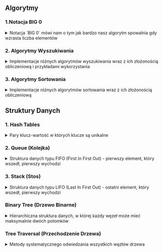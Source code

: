 ## Algorytmy 
### 1.Notacja BIG 0
<details>
<summary>Notacja `BIG 0` mówi nam o tym jak bardzo nasz algorytm spowalnia gdy wzrasta liczba elementów</summary>

#### Zasady dotyczące BigO
- **Worst Case** - Zawsze podczas określania notacji bigO, bierzemy pod uwagę najgorszy możliwy scenariusz
- **Remove Constants** - Podczas określania notacji ignorujemy stałe zmienne oraz małe kalkulacje.
- **Inne warunki dla inputow** - Inaczej liczymy notację gdy mamy kilka różnych inputów np:

  ```javascript
    
    function compressBoxesTwice(boxes, boxes2){
        boxes.forEach(function(boxes){
            console.log(boxes)
        })

        boxes2.foreach(boxes=>console.log(boxes))

        // O(a+b) a nie O(n)
    }

  ```
- **Odrzucamy nie dominujący warunki** - Bierzemy najgorszy scenariusz z możliwych jeżeli mamy notacje O(x^2+3x+1000+x/2) no to złożoność notacji będzie wynosić **O(x^2)**
</details>

### 2. Algorytmy Wyszukiwania
<details>
<summary>Implementacje różnych algorytmów wyszukiwania wraz z ich złożonością obliczeniową i przykładami wykorzystania</summary>

### Binary Search (Wyszukiwanie Binarne)
Problem wyszukiwania elementu w posortowanej tablicy.

#### Opis Problemu
Mając posortowaną tablicę liczb oraz wartość szukaną, znajdź czy element występuje w tablicy.

#### Przykład z Życia
Szukanie słowa w słowniku - nie sprawdzamy każdej strony po kolei, tylko otwieramy w środku i eliminujemy połowę możliwości.

#### Moje Rozwiązanie
```typescript
function binarySearch(haystack: number[], needle: number): boolean {
    let lo = 0;
    let hi = haystack.length;
    do {
        const mid = Math.floor(lo + (hi - lo) / 2);
        const v = haystack[mid];
        if (v === needle) {
            return true;
        } else if (v > needle) {
            hi = mid;
        } else {
            lo = mid + 1;
        }
    } while (lo < hi);
    return false;
}
```

#### Wyjaśnienie
1. Algorytm działa na zasadzie "dziel i zwyciężaj":
   - Sprawdza środkowy element
   - Jeśli to szukana wartość - kończy
   - Jeśli szukana jest mniejsza - szuka w lewej połowie
   - Jeśli szukana jest większa - szuka w prawej połowie
2. Złożoność O(log n) - w każdym kroku eliminujemy połowę możliwości

### Linear Search (Wyszukiwanie Liniowe)
Problem wyszukiwania elementu w nieuporządkowanej tablicy.

#### Opis Problemu
Znajdź czy element występuje w tablicy poprzez sprawdzenie każdego elementu.

#### Przykład z Życia
Szukanie konkretnej książki na półce, gdy książki nie są ułożone alfabetycznie - musimy sprawdzić każdą.

#### Moje Rozwiązanie
```typescript
function linearSearch(haystack: number[], needle: number): boolean {
    for (let i = 0; i < haystack.length; i++) {
        if (haystack[i] === needle) return true;
    }
    return false;
}
```

#### Wyjaśnienie
1. Najprostszy algorytm wyszukiwania:
   - Sprawdza każdy element po kolei
   - Zwraca true jeśli znajdzie element
   - Zwraca false jeśli przejrzy całą tablicę
2. Złożoność O(n) - musimy sprawdzić każdy element

### Two Crystal Balls (Problem Dwóch Kryształowych Kul)
Problem znalezienia punktu krytycznego przy ograniczonych zasobach.

#### Opis Problemu
Mamy budynek o n piętrach i dwie identyczne kryształowe kule. Chcemy znaleźć najniższe piętro, z którego upuszczona kula się rozbije.

#### Przykład z Życia
Testowanie wytrzymałości produktu przy ograniczonej liczbie próbek testowych.

#### Moje Rozwiązanie
```typescript
function twoCrystalBalls(breaks: boolean[]): number {
    const jmpAmount = Math.floor(Math.sqrt(breaks.length));
    let i = jmpAmount;

    for (; i < breaks.length; i += jmpAmount) {
        if (breaks[i]) {
            break;
        }
    }

    i -= jmpAmount;
    for (let j = 0; j < jmpAmount && i < breaks.length; j++, i++) {
        if (breaks[i]) {
            return i;
        }
    }
    return -1;
}
```

#### Wyjaśnienie
1. Algorytm działa w dwóch fazach:
   - Pierwszą kulą skaczemy co sqrt(n) pięter
   - Gdy pierwsza kula się rozbije, używamy drugiej do liniowego przeszukania ostatniego odcinka
2. Złożoność O(√n) - optymalne rozwiązanie dla tego problemu

### Porównanie Algorytmów
| Algorytm | Złożoność | Wymagania | Zalety | Wady |
|----------|-----------|-----------|--------|------|
| Binary Search | O(log n) | Posortowana tablica | Bardzo wydajny | Wymaga posortowanych danych |
| Linear Search | O(n) | Brak | Prosty w implementacji | Nieefektywny dla dużych danych |
| Two Crystal Balls | O(√n) | Monotoniczność danych | Optymalny dla specyficznego problemu | Ograniczone zastosowanie |

</details>

### 3. Algorytmy Sortowania
<details>
<summary>Implementacje różnych algorytmów sortowania wraz z ich złożonością obliczeniową</summary>

### Bubble Sort (Sortowanie Bąbelkowe)
<details>
<summary>Problem sortowania tablicy przez porównywanie i zamianę sąsiednich elementów.</summary>

#### Opis Problemu
Posortuj tablicę liczb w porządku rosnącym poprzez wielokrotne przejścia przez tablicę i zamienianie sąsiednich elementów, jeśli są w złej kolejności.

#### Przykład z Życia
Sortowanie kart w ręku - porównujemy dwie sąsiednie karty i zamieniamy je miejscami, jeśli są w złej kolejności.

#### Moje Rozwiązanie
```typescript
export function bubbleSort(arr: number[]): void {
    for (let i = 0; i < arr.length; ++i) {
        for (let j = 0; j < arr.length - 1 - i; ++j) {
            if (arr[j] > arr[j + 1]) {
                const temp = arr[j + 1];
                arr[j + 1] = arr[j];
                arr[j] = temp;
            }
        }
    }
}
```

#### Wyjaśnienie
1. Algorytm działa poprzez:
   - Wielokrotne przejścia przez tablicę
   - Porównywanie sąsiednich elementów
   - Zamianę elementów miejscami, jeśli są w złej kolejności
   - Z każdym przejściem największy element "wypływa" na koniec
2. Złożoność O(n²) - dla każdego elementu musimy przejść przez (prawie) całą tablicę

#### Cechy
- Złożoność czasowa: O(n²)
- Złożoność pamięciowa: O(1)
- Stabilny: Tak
- In-place: Tak

</details>

### Implementacja Quick Sort

<details>
<summary>Problem sortowania tablicy przy użyciu strategii "dziel i zwyciężaj".</summary>

#### Opis Problemu
Posortuj tablicę liczb w porządku rosnącym używając algorytmu Quick Sort, który dzieli tablicę na mniejsze części wokół elementu "pivot", rekurencyjnie sortuje te części i w rezultacie uzyskuje posortowaną tablicę.

#### Przykład z Życia
Jak organizowanie książek w bibliotece - wybieramy jedną książkę jako punkt odniesienia (pivot), układamy wszystkie książki alfabetycznie przed nią po lewej stronie, wszystkie po niej po prawej, a następnie powtarzamy ten proces dla każdej z powstałych grup książek.

#### Moje Rozwiązanie
```typescript
function qs(arr: number[], lo: number, hi: number): void {
	if (lo >= hi) {
		return;
	}
	const pivotIndex = partition(arr, lo, hi);

	qs(arr, lo, pivotIndex - 1);
	qs(arr, pivotIndex + 1, hi);
}

function partition(arr: number[], lo: number, hi: number): number {
	const pivot = arr[hi];

	let idx = lo - 1;

	for (let i = lo; i < hi; ++i) {
		if (arr[i] <= pivot) {
			idx++;
			const tmp = arr[i];
			arr[i] = arr[idx];
			arr[idx] = tmp;
		}
	}
	idx++;
	arr[hi] = arr[idx];
	arr[idx] = pivot;

	return idx;
}

export default function quickSort(arr: number[]): void {
	qs(arr, 0, arr.length - 1);
}
```

#### Wyjaśnienie
1. Algorytm działa poprzez:
   - Wybór elementu pivot (w tym przypadku ostatni element segmentu)
   - Partycjonowanie tablicy tak, aby elementy mniejsze od pivota były po lewej, a większe po prawej
   - Rekurencyjne zastosowanie tego samego procesu do powstałych podtablic
   - Kluczowe jest, że pivot po partycjonowaniu znajduje się na swojej finalnej pozycji

2. Funkcja `partition`:
   - Znajduje właściwą pozycję dla pivota
   - Przesuwa elementy mniejsze/równe pivotowi na lewą stronę
   - Zwraca indeks, gdzie pivot został ostatecznie umieszczony

3. Rekurencja kończy się, gdy segment ma 0 lub 1 element

#### Cechy
- Złożoność czasowa: Średnio O(n log n), w najgorszym przypadku O(n²)
- Złożoność pamięciowa: O(log n) na stos rekurencyjny
- Stabilny: Nie (ta implementacja)
- In-place: Tak, nie wymaga dodatkowej pamięci na dane
- Szczególnie wydajny dla dużych zbiorów danych
- Wrażliwy na wybór pivota (zła strategia wyboru może prowadzić do O(n²))

#### Optymalizacje
- Losowy wybór pivota
- Mediana trzech (wybór pivota jako mediany pierwszego, środkowego i ostatniego elementu)
- Przełączanie na InsertionSort dla małych partycji (np. < 10 elementów)

</details>



</details>

## Struktury Danych

### 1. Hash Tables
<details>
<summary>Pary klucz-wartość w których klucze są unikalne</summary>
Dzięki Hash Tables uzyskajmy bardzo szybki dostęp do danych. Działanie has table polega na tym że input otrzymuje hashowany adres który prowadzi do jego miejsca zapisu w komórce pamięci, dlatego odczyt jest bardzo szybki.
</details>

### 2. Queue (Kolejka)
<details>
<summary>Struktura danych typu FIFO (First In First Out) - pierwszy element, który wszedł, pierwszy wychodzi</summary>

#### Opis
Kolejka to liniowa struktura danych, która działa na zasadzie "pierwszy wszedł, pierwszy wyszedł" (FIFO). Wyobraź sobie kolejkę w sklepie - pierwsza osoba, która stanęła w kolejce, pierwsza zostanie obsłużona.

#### Przykład z Życia
Kolejka do kasy w sklepie - klienci są obsługiwani w kolejności przyjścia.

#### Moje Rozwiązanie
```typescript
type Node<T> = {
    value: T;
    next?: Node<T>;
};

export default class Queue<T> {
    public length: number;
    private head?: Node<T>;
    private tail?: Node<T>;

    constructor() {
        this.head = this.tail = undefined;
        this.length = 0;
    }

    enqueue(item: T): void {
        const node = { value: item } as Node<T>;
        this.length++;
        if (!this.tail) {
            this.tail = this.head = node;
            return;
        }
        this.tail.next = node;
        this.tail = node;
    }

    deque(): T | undefined {
        if (!this.head) return undefined;
        this.length--;
        const head = this.head;
        this.head = this.head.next;
        head.next = undefined;
        if (this.length === 0) this.tail = undefined;
        return head.value;
    }

    peek(): T | undefined {
        return this.head?.value;
    }
}
```

#### Operacje i Złożoność
- enqueue (dodanie) - O(1)
- deque (usunięcie) - O(1)
- peek (podgląd) - O(1)
- length (długość) - O(1)
</details>

### 3. Stack (Stos)
<details>
<summary>Struktura danych typu LIFO (Last In First Out) - ostatni element, który wszedł, pierwszy wychodzi</summary>

#### Opis
Stos to liniowa struktura danych działająca na zasadzie "ostatni wszedł, pierwszy wyszedł" (LIFO). Wyobraź sobie stos książek - możesz dodawać i zdejmować książki tylko z góry stosu.

#### Przykład z Życia
Stos talerzy - zawsze bierzemy talerz z góry stosu.

#### Moje Rozwiązanie
```typescript
type Node<T> = {
    value: T;
    prev?: Node<T>;
};

export default class Stack<T> {
    public length: number;
    private head?: Node<T>;

    constructor() {
        this.length = 0;
        this.head = undefined;
    }

    push(item: T): void {
        const node = { value: item } as Node<T>;
        this.length++;
        if (!this.head) {
            this.head = node;
            return;
        }
        node.prev = this.head;
        this.head = node;
    }

    pop(): T | undefined {
        this.length = Math.max(0, this.length - 1);
        if (this.length === 0) {
            const head = this.head;
            this.head = undefined;
            return head?.value;
        }
        const head = this.head as Node<T>;
        this.head = head.prev;
        head.prev = undefined;
        return head.value;
    }

    peek(): T | undefined {
        return this.head?.value;
    }
}
```

#### Operacje i Złożoność
- push (dodanie) - O(1)
- pop (usunięcie) - O(1)
- peek (podgląd) - O(1)
- length (długość) - O(1)

### 4. Linked List (Lista Powiązana)
<details>
<summary>Dynamiczna struktura danych, gdzie każdy element (węzeł) zawiera dane i odnośnik do następnego elementu</summary>

#### Opis
Lista powiązana to struktura danych, w której elementy są połączone ze sobą za pomocą wskaźników. Każdy element zawiera wartość oraz wskaźnik do następnego elementu.

#### Typy List Powiązanych
1. **Jednokierunkowa** (Singly Linked List)
   - Każdy węzeł ma tylko jeden wskaźnik do następnego elementu
   - Przykład: implementacja Queue powyżej

2. **Dwukierunkowa** (Doubly Linked List)
   - Każdy węzeł ma wskaźniki do poprzedniego i następnego elementu
   - Przykład: implementacja Stack powyżej używa wskaźnika do poprzedniego elementu

#### Operacje i Złożoność
- Dostęp do elementu - O(n)
- Wstawienie na początku - O(1)
- Wstawienie na końcu - O(1) z wskaźnikiem tail, O(n) bez
- Usunięcie z początku - O(1)
- Usunięcie z końca - O(1) dla listy dwukierunkowej, O(n) dla jednokierunkowej

#### Zalety i Wady
Zalety:
- Dynamiczny rozmiar
- Łatwe wstawianie i usuwanie elementów
- Efektywne wykorzystanie pamięci

Wady:
- Brak dostępu bezpośredniego do elementów (jak w tablicy)
- Dodatkowa pamięć na wskaźniki
- Trudniejsze w implementacji niż tablice

</details>

### 3. Array List vs Linked List 
<details>
<summary>Wykorzystanie jednej z tych struktur zależy głównie od  funkcjonalności którą wykonujemy</summary>

Kiedy chcemy odczytywać pierwszy,ostatni, losowy element, wykorzystamy raczej `Array List`, gdyż zapewnia nam to odczyt O(1). Natomiast jeżeli chcemy wstawiać lub usuwać wartość skorzystamy z `Linked List `, gdyż wtedy nie będziemy musieli przestawiać elementów n-razy i będzie to znacznie wydajniejsze niż zwykła tablica. 


</details>

### Rekurencja
<details>
<summary>Jest to funkcja która wywołuje samą siebie dopóki dany problem nie zostanie rozwiązany(base case)</summary>
# Rekurencja - Komponenty i Etapy

##### 1. Przypadek bazowy (Base Case)
- Warunek końcowy, który przerywa rekurencyjne wywołania
- Rozwiązuje problem bezpośrednio, bez dalszych wywołań rekurencyjnych
- Zapobiega nieskończonej rekurencji
- Przykłady:
  - Dotarcie do końca labiryntu
  - Osiągnięcie krawędzi tablicy
  - Osiągnięcie określonej głębokości rekurencji

##### 2. Przypadek rekurencyjny (Recursive Case)
- Wywołanie tej samej funkcji z innymi parametrami
- Przekształca oryginalny problem na mniejszy podproblem
- Zbliża rozwiązanie do przypadku bazowego
- Przykłady:
  - Przejście do sąsiedniego pola w labiryncie
  - Sprawdzenie kolejnego elementu w tablicy
  - Przetwarzanie mniejszego fragmentu danych

#### Etapy wykonania rekurencji

##### 1. Pre-rekurencja (Pre-recursion)
- Kod wykonywany przed wywołaniem rekurencyjnym
- Przygotowuje dane i warunki dla wywołania rekurencyjnego
- Przykłady:
  - Oznaczenie pola jako odwiedzone
  - Dodanie elementu do ścieżki
  - Inicjalizacja zmiennych pomocniczych

##### 2. Wywołanie rekurencyjne (Recursive call)
- Właściwe wywołanie funkcji z nowymi parametrami
- Przekazuje zmodyfikowany problem do kolejnego wywołania

##### 3. Post-rekurencja (Post-recursion)
- Kod wykonywany po powrocie z wywołania rekurencyjnego
- Przetwarza wyniki z wywołania rekurencyjnego
- Przykłady:
  - Cofnięcie zmian (backtracking) jeśli rekurencja nie powiodła się
  - Łączenie wyników z wielu wywołań rekurencyjnych
  - Czyszczenie lub resetowanie stanu

#### Przykład: Przeszukiwanie labiryntu
```typescript
function walk(maze, curr, end, seen, path) {
  // Base Case: warunki końcowe
  if (curr === end) return true;
  if (outOfBounds(curr) || isWall(curr) || seen[curr]) return false;
  
  // Pre-rekurencja
  seen[curr] = true;
  path.push(curr);
  
  // Wywołania rekurencyjne
  for (const dir of directions) {
    const next = move(curr, dir);
    if (walk(maze, next, end, seen, path)) return true;
  }
  
  // Post-rekurencja (backtracking)
  path.pop();
  return false;
}
```
</details>
</details>

### Binary Tree (Drzewo Binarne)
<details>
<summary>Hierarchiczna struktura danych, w której każdy węzeł może mieć maksymalnie dwóch potomków</summary>

#### Opis
Drzewo binarne to nieliniowa struktura danych, gdzie każdy węzeł może mieć co najwyżej dwóch potomków, zazwyczaj nazywanych lewym i prawym dzieckiem. Węzeł bez potomków nazywany jest liściem.

#### Typy Drzew Binarnych
1. **Pełne Drzewo Binarne (Full Binary Tree)**
   - Każdy węzeł ma 0 lub 2 potomków (nie ma węzłów z tylko jednym dzieckiem)
   
2. **Kompletne Drzewo Binarne (Complete Binary Tree)**
   - Wszystkie poziomy, z wyjątkiem ostatniego, są całkowicie wypełnione
   - Wszystkie węzły na ostatnim poziomie są ułożone jak najbardziej na lewo
   
3. **Idealne Drzewo Binarne (Perfect Binary Tree)**
   - Wszystkie węzły wewnętrzne mają dokładnie dwóch potomków
   - Wszystkie liście są na tym samym poziomie
   
4. **Zrównoważone Drzewo Binarne (Balanced Binary Tree)**
   - Różnica wysokości między lewym i prawym poddrzewem każdego węzła jest nie większa niż 1
   
5. **Drzewo Binarne Poszukiwań (Binary Search Tree)**
   - Dla każdego węzła wszystkie elementy w lewym poddrzewie są mniejsze
   - Dla każdego węzła wszystkie elementy w prawym poddrzewie są większe

#### Przykład Implementacji
```typescript
export type BinaryNode<T> = {
    value: T;
    left?: BinaryNode<T> | null;
    right?: BinaryNode<T> | null;
};

// Przykładowa implementacja drzewa
const tree: BinaryNode<number> = {
    value: 20,
    left: {
        value: 10,
        left: {
            value: 5,
            right: {
                value: 7
            }
        },
        right: {
            value: 15
        }
    },
    right: {
        value: 50,
        left: {
            value: 30,
            left: {
                value: 29
            },
            right: {
                value: 45
            }
        },
        right: {
            value: 100
        }
    }
};
```

#### Zastosowania
- Indeksy baz danych (B-drzewa)
- Kodowanie Huffmana
- Systemy plików
- Algorytmy wyszukiwania
- Struktura DOM w przeglądarkach
</details>

### Tree Traversal (Przechodzenie Drzewa)
<details>
<summary>Metody systematycznego odwiedzania wszystkich węzłów drzewa</summary>

#### Opis
Przechodzenie drzewa to proces odwiedzania (przetwarzania) każdego węzła w drzewie dokładnie jeden raz. Istnieją różne algorytmy przechodzenia, które różnią się kolejnością odwiedzania węzłów.

### Przechodzenie w Głąb (Depth-First Traversal)

#### Pre-order (Preorder Traversal)
<details>
<summary>Odwiedzanie węzła przed odwiedzeniem jego dzieci</summary>

##### Algorytm
1. Odwiedź bieżący węzeł (ROOT)
2. Przetwórz lewe poddrzewo (LEFT)
3. Przetwórz prawe poddrzewo (RIGHT)

##### Implementacja
```typescript
function preOrder<T>(node: BinaryNode<T> | null, path: T[] = []): T[] {
    if (!node) {
        return path;
    }
    // ROOT
    path.push(node.value);
    // LEFT
    preOrder(node.left ?? null, path);
    // RIGHT
    preOrder(node.right ?? null, path);
    
    return path;
}
```

##### Wizualizacja
Dla przykładowego drzewa:
```
        20
       /  \
     10    50
    / \    / \
   5  15  30 100
    \    / \
     7  29 45
```

Kolejność odwiedzania: **20, 10, 5, 7, 15, 50, 30, 29, 45, 100**

![Pre-order Traversal](https://upload.wikimedia.org/wikipedia/commons/thumb/d/d4/Traversal_pre-order.gif/220px-Traversal_pre-order.gif)

##### Zastosowania
- Tworzenie kopii drzewa
- Wyrażenia prefiksowe (przedrostkowe)
- Wyświetlanie struktury katalogów
</details>

#### In-order (Inorder Traversal)
<details>
<summary>Odwiedzanie węzła pomiędzy odwiedzeniem lewego i prawego dziecka</summary>

##### Algorytm
1. Przetwórz lewe poddrzewo (LEFT)
2. Odwiedź bieżący węzeł (ROOT)
3. Przetwórz prawe poddrzewo (RIGHT)

##### Implementacja
```typescript
function inOrder<T>(node: BinaryNode<T> | null, path: T[] = []): T[] {
    if (!node) {
        return path;
    }
    // LEFT
    inOrder(node.left ?? null, path);
    // ROOT
    path.push(node.value);
    // RIGHT
    inOrder(node.right ?? null, path);
    
    return path;
}
```

##### Wizualizacja
Dla przykładowego drzewa:
```
        20
       /  \
     10    50
    / \    / \
   5  15  30 100
    \    / \
     7  29 45
```

Kolejność odwiedzania: **5, 7, 10, 15, 20, 29, 30, 45, 50, 100**

![In-order Traversal](https://upload.wikimedia.org/wikipedia/commons/thumb/7/72/Traversal_in-order.gif/220px-Traversal_in-order.gif)

##### Zastosowania
- W drzewie BST daje węzły w porządku rosnącym
- Ewaluacja wyrażeń matematycznych
- Sortowanie danych
</details>

#### Post-order (Postorder Traversal)
<details>
<summary>Odwiedzanie węzła po odwiedzeniu jego dzieci</summary>

##### Algorytm
1. Przetwórz lewe poddrzewo (LEFT)
2. Przetwórz prawe poddrzewo (RIGHT)
3. Odwiedź bieżący węzeł (ROOT)

##### Implementacja
```typescript
function postOrder<T>(node: BinaryNode<T> | null, path: T[] = []): T[] {
    if (!node) {
        return path;
    }
    // LEFT
    postOrder(node.left ?? null, path);
    // RIGHT
    postOrder(node.right ?? null, path);
    // ROOT
    path.push(node.value);
    
    return path;
}
```

##### Wizualizacja
Dla przykładowego drzewa:
```
        20
       /  \
     10    50
    / \    / \
   5  15  30 100
    \    / \
     7  29 45
```

Kolejność odwiedzania: **7, 5, 15, 10, 29, 45, 30, 100, 50, 20**

![Post-order Traversal](https://upload.wikimedia.org/wikipedia/commons/thumb/9/9d/Traversal_post-order.gif/220px-Traversal_post-order.gif)

##### Zastosowania
- Usuwanie drzewa (każdy węzeł jest usuwany po jego dzieciach)
- Wyrażenia postfiksowe (przyrostkowe)
- Obliczanie rozmiaru katalogów
</details>

### Porównanie Metod Przechodzenia
| Metoda | Kolejność | Zastosowania |
|--------|-----------|--------------|
| Pre-order | ROOT, LEFT, RIGHT | Kopiowanie drzewa, wyrażenia prefiksowe |
| In-order | LEFT, ROOT, RIGHT | Sortowanie BST, wyrażenia infiksowe |
| Post-order | LEFT, RIGHT, ROOT | Usuwanie drzewa, wyrażenia postfiksowe |

### Wizualizacja Wszystkich Metod
<details>
<summary>Porównanie wizualne wszystkich metod przechodzenia</summary>

![Wszystkie metody](https://cdn.programiz.com/sites/tutorial2program/files/tree-traversal.png)

Kolejność odwiedzania dla różnych metod:
- **Pre-order**: F, B, A, D, C, E, G, I, H
- **In-order**: A, B, C, D, E, F, G, H, I
- **Post-order**: A, C, E, D, B, H, I, G, F

</details>